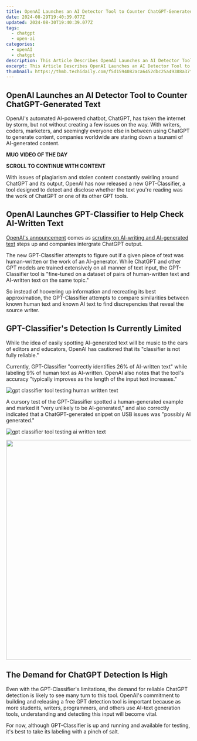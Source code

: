 ```yaml
---
title: OpenAI Launches an AI Detector Tool to Counter ChatGPT-Generated Text
date: 2024-08-29T19:40:39.077Z
updated: 2024-08-30T19:40:39.077Z
tags:
  - chatgpt
  - open-ai
categories:
  - openAI
  - chatgpt
description: This Article Describes OpenAI Launches an AI Detector Tool to Counter ChatGPT-Generated Text
excerpt: This Article Describes OpenAI Launches an AI Detector Tool to Counter ChatGPT-Generated Text
thumbnail: https://thmb.techidaily.com/f5d1594082aca6452dbc25a49388a37fc7e84721f123ecd76572cb92530c4365.jpg
---
```


## OpenAI Launches an AI Detector Tool to Counter ChatGPT-Generated Text

 OpenAI's automated AI-powered chatbot, ChatGPT, has taken the internet by storm, but not without creating a few issues on the way. With writers, coders, marketers, and seemingly everyone else in between using ChatGPT to generate content, companies worldwide are staring down a tsunami of AI-generated content.

 **MUO VIDEO OF THE DAY**

 **SCROLL TO CONTINUE WITH CONTENT**

 With issues of plagiarism and stolen content constantly swirling around ChatGPT and its output, OpenAI has now released a new GPT-Classifier, a tool designed to detect and disclose whether the text you're reading was the work of ChatGPT or one of its other GPT tools.

## OpenAI Launches GPT-Classifier to Help Check AI-Written Text

[OpenAI's announcement](https://openai.com/blog/new-ai-classifier-for-indicating-ai-written-text/) comes as [scrutiny on AI-writing and AI-generated text](https://www.makeuseof.com/dangers-ai-writing-how-spot-ai-generated-text/) steps up and companies intergrate ChatGPT output.

 The new GPT-Classifier attempts to figure out if a given piece of text was human-written or the work of an AI-generator. While ChatGPT and other GPT models are trained extensively on all manner of text input, the GPT-Classifier tool is "fine-tuned on a dataset of pairs of human-written text and AI-written text on the same topic."

 So instead of hoovering up information and recreating its best approximation, the GPT-Classifier attempts to compare similarities between known human text and known AI text to find discrepencies that reveal the source writer.

## GPT-Classifier's Detection Is Currently Limited

 While the idea of easily spotting AI-generated text will be music to the ears of editors and educators, OpenAI has cautioned that its "classifier is not fully reliable."

 Currently, GPT-Classifier "correctly identifies 26% of AI-written text" while labeling 9% of human text as AI-written. OpenAI also notes that the tool's accuracy "typically improves as the length of the input text increases."

![gpt classifier tool testing human written text](https://static1.makeuseofimages.com/wordpress/wp-content/uploads/2023/01/gpt-classifier-tool-testing-human-written-text.jpg)

 A cursory test of the GPT-Classifier spotted a human-generated example and marked it "very unlikely to be AI-generated," and also correctly indicated that a ChatGPT-generated snippet on USB issues was "possibly AI generated."

![gpt classifier tool testing ai written text](https://static1.makeuseofimages.com/wordpress/wp-content/uploads/2023/01/gpt-classifier-tool-testing-ai-written-text.jpg)

<!-- affiliate ads begin -->
<a href="https://appsumo.8odi.net/c/5597632/2082526/7443" target="_top" id="2082526"><img src="//a.impactradius-go.com/display-ad/7443-2082526" border="0" alt="" width="1200" height="600"/></a><img height="0" width="0" src="https://appsumo.8odi.net/i/5597632/2082526/7443" style="position:absolute;visibility:hidden;" border="0" />
<!-- affiliate ads end -->
## The Demand for ChatGPT Detection Is High

 Even with the GPT-Classifier's limitations, the demand for reliable ChatGPT detection is likely to see many turn to this tool. OpenAI's commitment to building and releasing a free GPT detection tool is important because as more students, writers, programmers, and others use AI-text generation tools, understanding and detecting this input will become vital.

 For now, although GPT-Classifier is up and running and available for testing, it's best to take its labeling with a pinch of salt.

<ins class="adsbygoogle"
     style="display:block"
     data-ad-format="autorelaxed"
     data-ad-client="ca-pub-7571918770474297"
     data-ad-slot="1223367746"></ins>



<ins class="adsbygoogle"
     style="display:block"
     data-ad-client="ca-pub-7571918770474297"
     data-ad-slot="8358498916"
     data-ad-format="auto"
     data-full-width-responsive="true"></ins>


